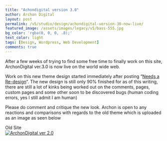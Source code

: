 ```yaml
---
title: "Achondigital version 3.0"
author: Archon Digital
layout: post
permalink: /v5/studio/design/achondigital-version-30-now-live/
featured_image: /assets/images/legacy/v5/bass-555.jpg
bg_color: 'rgba(0, 0, 0, .8);'
text_color: light
tags: [Design, Wordpress, Web Development]
comments: true
---
```


<p>After a few weeks of trying to find some free time to finally work on this site, ArchonDigital ver.3.0 is now live on the world wide web.</p>
<p>Work on this new theme design started immediately after posting &#8220;<a href="{{ site.baseurl }}/v5/studio/design/needs-a-re-design/">Needs a Re-design</a>&#8220;. The new design is still only 90% finished for as of this writing, there are still a lot of kinks being worked out on the comments, pages, custom pages and some other soon to be discovered bugs (human coding errors, yes I still admit I am human)<!--more--></p>
<p>Please do comment and critique the new look. Archon is open to any reactions and comparisons with regards to the old theme which is uploaded as an image as seen below</p>
<p>Old Site<br />
<a title="ArchonDigital ver 2.0" href="{{ site.baseurl }}/assets/images/legacy/v5/2008/02/oldsite.png"><img src="{{ site.baseurl }}/assets/images/legacy/v5/2008/02/oldsite.thumbnail.png" alt="ArchonDigital ver 2.0" /></a></p>

